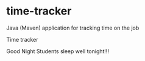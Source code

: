 # time-tracker
Java (Maven) application for tracking time on the job

Time tracker

Good Night Students sleep well tonight!!!
